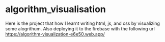 # algorithm_visualisation
Here is the project that how I learnt writing html, js, and css by visualizing some alogrithum.
Also deploying it to the firebase with the following url https://algorithm-visualization-e6e50.web.app/
